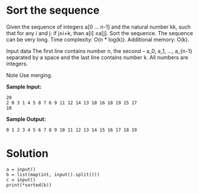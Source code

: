 # Sort the sequence

Given the sequence of integers a[0 ... n-1] and the natural number kk, such that for any i and j: if j≥i+k, than a[i]
≤a[j]. Sort the sequence. The sequence can be very long. Time complexity: O(n * log(k)). Additional memory: O(k).

Input data
The first line contains number n, the second – a_0, a_1, ..., a_{n-1} separated by a space and the last line contains
number k. All numbers are integers.

Note Use merging.

**Sample Input:**

```
20
2 0 3 1 4 5 8 7 6 9 11 12 14 13 10 16 18 19 15 17
10
```

**Sample Output:**

```
0 1 2 3 4 5 6 7 8 9 10 11 12 13 14 15 16 17 18 19
```

# Solution

```
a = input()
b = list(map(int, input().split()))
c = input()
print(*sorted(b))
```